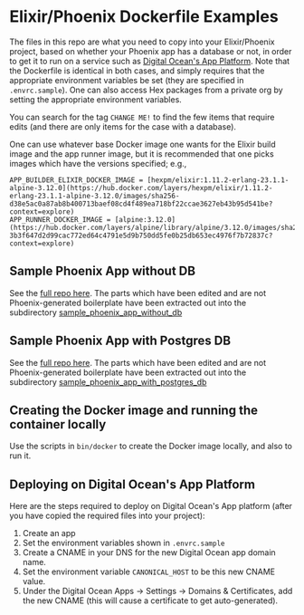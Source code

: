 # Elixir/Phoenix Dockerfile Examples

The files in this repo are what you need to copy into your Elixir/Phoenix project,
based on whether your Phoenix app has a database or not, in order to get it to run on a service such as 
[Digital Ocean's App Platform](https://www.digitalocean.com/products/app-platform/).  Note that the Dockerfile is identical
in both cases, and simply requires that the appropriate environment variables be set (they are specified
in `.envrc.sample`). One can also access Hex packages from a private org by setting the appropriate environment variables.

You can search for the tag `CHANGE ME!` to find the few items that require edits (and there are only items for the case with a 
database).

One can use whatever base Docker image one wants for the Elixir build image and the app runner image, but it is recommended that
one picks images which have the versions specified; e.g., 

    APP_BUILDER_ELIXIR_DOCKER_IMAGE = [hexpm/elixir:1.11.2-erlang-23.1.1-alpine-3.12.0](https://hub.docker.com/layers/hexpm/elixir/1.11.2-erlang-23.1.1-alpine-3.12.0/images/sha256-d38e5ac0a87ab8b400713baef08cd4f489ea718bf22ccae3627eb43b95d541be?context=explore)
    APP_RUNNER_DOCKER_IMAGE = [alpine:3.12.0](https://hub.docker.com/layers/alpine/library/alpine/3.12.0/images/sha256-3b3f647d2d99cac772ed64c4791e5d9b750dd5fe0b25db653ec4976f7b72837c?context=explore)

## Sample Phoenix App without DB

See the [full repo here](https://github.com/geometerio/sample_phoenix_app_without_db).  The parts which have been edited
and are not Phoenix-generated boilerplate have been extracted out into the 
subdirectory [sample_phoenix_app_without_db](sample_phoenix_app_without_db)

## Sample Phoenix App with Postgres DB

See the [full repo here](https://github.com/geometerio/sample_phoenix_app_with_postgres_db).  The parts which have been edited
and are not Phoenix-generated boilerplate have been extracted out into the 
subdirectory [sample_phoenix_app_with_postgres_db](sample_phoenix_app_with_postgres_db)

## Creating the Docker image and running the container locally

Use the scripts in `bin/docker` to create the Docker image locally, and also to run it.

## Deploying on Digital Ocean's App Platform

Here are the steps required to deploy on Digital Ocean's App platform (after you have copied the required files
into your project):

1) Create an app
1) Set the environment variables shown in `.envrc.sample`
1) Create a CNAME in your DNS for the new Digital Ocean app domain name.
1) Set the environment variable `CANONICAL_HOST` to be this new CNAME value.
1) Under the Digital Ocean Apps -> Settings -> Domains & Certificates, add the new CNAME (this will
   cause a certificate to get auto-generated).
